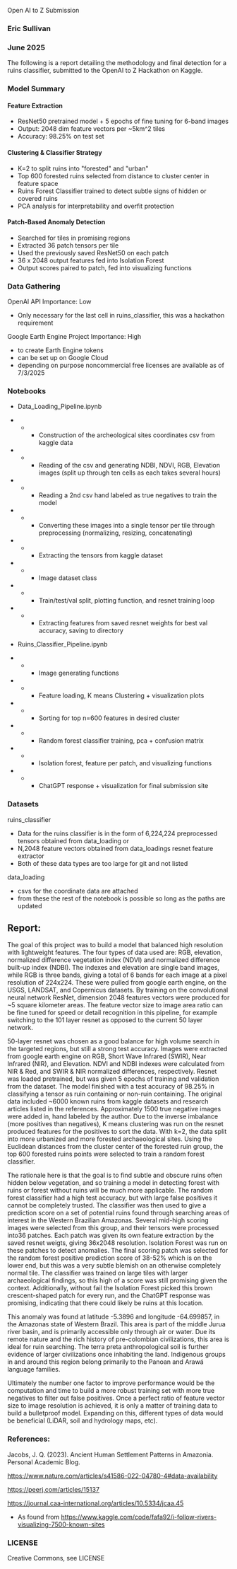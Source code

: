  Open AI to Z Submission
### Eric Sullivan
### June 2025


The following is a report detailing the methodology and final detection for a ruins classifier, submitted to the OpenAI to Z Hackathon on Kaggle.

### Model Summary

#### Feature Extraction
- ResNet50 pretrained model + 5 epochs of fine tuning for 6-band images
- Output: 2048 dim feature vectors per ~5km^2 tiles
- Accuracy: 98.25% on test set

#### Clustering & Classifier Strategy
- K=2 to split ruins into "forested" and "urban"
- Top 600 forested ruins selected from distance to cluster center in feature space
- Ruins Forest Classifier trained to detect subtle signs of hidden or covered ruins
- PCA analysis for interpretability and overfit protection


#### Patch-Based Anomaly Detection
- Searched for tiles in promising regions
- Extracted 36 patch tensors per tile
- Used the previously saved ResNet50 on each patch
- 36 x 2048 output features fed into Isolation Forest
- Output scores paired to patch, fed into visualizing functions


### Data Gathering

OpenAI API
Importance: Low
- Only necessary for the last cell in ruins_classifier, this was a hackathon requirement


Google Earth Engine Project
Importance: High
- to create Earth Engine tokens
- can be set up on Google Cloud
- depending on purpose noncommercial free licenses are available as of 7/3/2025



### Notebooks

- Data_Loading_Pipeline.ipynb
- - - Construction of the archeological sites coordinates csv from kaggle data
- - - Reading of the csv and generating NDBI, NDVI, RGB, Elevation images (split up through ten cells as each takes several hours)
- - - Reading a 2nd csv hand labeled as true negatives to train the model
- - - Converting these images into a single tensor per tile through preprocessing (normalizing, resizing, concatenating)
- - - Extracting the tensors from kaggle dataset
- - - Image dataset class
- - - Train/test/val split, plotting function, and resnet training loop
- - - Extracting features from saved resnet weights for best val accuracy, saving to directory

- Ruins_Classifier_Pipeline.ipynb
- - - Image generating functions
- - - Feature loading, K means Clustering + visualization plots
- - - Sorting for top n=600 features in desired cluster
- - - Random forest classifier training, pca + confusion matrix
- - - Isolation forest, feature per patch, and visualizing functions
- - - ChatGPT response + visualization for final submission site


### Datasets

ruins_classifier
- Data for the ruins classifier is in the form of 6,224,224 preprocessed tensors obtained from data_loading or
- N,2048 feature vectors obtained from data_loadings resnet feature extractor
- Both of these data types are too large for git and not listed

data_loading
- csvs for the coordinate data are attached
- from these the rest of the notebook is possible so long as the paths are updated



## Report:

The goal of this project was to build a model that balanced high resolution with lightweight features. The four types of data used are: RGB, elevation, normalized difference vegetation index (NDVI) and 
normalized difference built-up index (NDBI). The indexes and elevation are single band images, while RGB is three bands, giving a total of 6 bands for each image at a pixel resolution of 224x224. These 
were pulled from google earth engine, on the USGS, LANDSAT, and Copernicus datasets. By training on the convolutional neural network ResNet, dimension 2048 features vectors were produced for ~5 square 
kilometer areas. The feature vector size to image area ratio can be fine tuned for speed or detail recognition in this pipeline, for example switching to the 101 layer resnet as opposed to the current 
50 layer network.

50-layer resnet was chosen as a good balance for high volume search in the targeted regions, but still a strong test accuracy. Images were extracted from google earth engine on RGB, Short Wave Infrared 
(SWIR), Near Infrared (NIR), and Elevation. NDVI and NDBI indexes were calculated from NIR & Red, and SWIR & NIR normalized differences, respectively. Resnet was loaded pretrained, but was given 5 
epochs of training and validation from the dataset. The model finished with a test accuracy of 98.25% in classifying a tensor as ruin containing or non-ruin containing. The original data included ~6000 
known ruins from kaggle datasets and research articles listed in the references. Approximately 1500 true negative images were added in, hand labeled by the author. Due to the inverse imbalance (more 
positives than negatives), K means clustering was run on the resnet produced features for the positives to sort the data. With k=2, the data split into more urbanized and more forested archaeological 
sites. Using the Euclidean distances from the cluster center of the forested ruin group, the top 600 forested ruins points were selected to train a random forest classifier.

The rationale here is that the goal is to find subtle and obscure ruins often hidden below vegetation, and so training a model in detecting forest with ruins or forest without ruins will be much more 
applicable. The random forest classifier had a high test accuracy, but with large false positives it cannot be completely trusted. The classifier was then used to give a prediction score on a set of 
potential ruins found through searching areas of interest in the Western Brazilian Amazonas. Several mid-high scoring images were selected from this group, and their tensors were processed into36 
patches. Each patch was given its own feature extraction by the saved resnet weigts, giving 36x2048 resolution. Isolation Forest was run on these patches to detect anomalies. The final scoring patch 
was selected for the random forest positive prediction score of 38-52% which is on the lower end, but this was a very subtle blemish on an otherwise completely normal tile. The classifier was trained 
on large tiles with larger archaeological findings, so this high of a score was still promising given the context. Additionally, without fail the Isolation Forest picked this brown crescent-shaped 
patch for every run, and the ChatGPT response was promising, indicating that there could likely be ruins at this location.

This anomaly was found at latitude -5.3896 and longitude -64.699857, in the Amazonas state of Western Brazil. This area is part of the middle Jurua river basin, and is primarily accessible only through 
air or water. Due its remote nature and the rich history of pre-colombian civilizations, this area is ideal for ruin searching. The terra preta anthropological soil is further evidence of larger 
civilizations once inhabiting the land. Indigenous groups in and around this region belong primarily to the Panoan and Arawá language families.

Ultimately the number one factor to improve performance would be the computation and time to build a more robust training set with more true negatives to filter out false positives. Once a perfect 
ratio of feature vector size to image resolution is achieved, it is only a matter of training data to build a bulletproof model. Expanding on this, different types of data would be beneficial (LiDAR, 
soil and hydrology maps, etc).


### References:

Jacobs, J. Q. (2023). Ancient Human Settlement Patterns in Amazonia. Personal Academic Blog.

https://www.nature.com/articles/s41586-022-04780-4#data-availability

https://peerj.com/articles/15137

https://journal.caa-international.org/articles/10.5334/jcaa.45

- As found from https://www.kaggle.com/code/fafa92/i-follow-rivers-visualizing-7500-known-sites


### LICENSE
Creative Commons, see LICENSE
